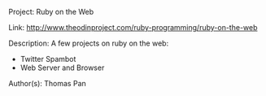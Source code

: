 Project: Ruby on the Web

Link: http://www.theodinproject.com/ruby-programming/ruby-on-the-web

Description: A few projects on ruby on the web:
* Twitter Spambot
* Web Server and Browser

Author(s): Thomas Pan

